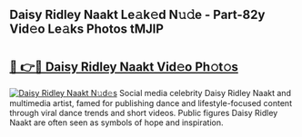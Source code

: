 ## Daisy Ridley Naakt Le𝚊k𝚎d N𝚞𝚍e - Part-82y Vid𝚎o Le𝚊ks Photos tMJlP

# <h2><a href="http://fb0na6b.evod.top/?m=Daisy+Ridley+Naakt">🔗 👉🔴 Daisy Ridley Naakt Vid𝚎o Ph𝚘t𝚘s</a></h2>

[![Daisy Ridley Naakt N𝚞d𝚎s](https://i.imgur.com/8V9OHl7.gif)](http://fb0na6b.evod.top/?m=Daisy+Ridley+Naakt)
Social media celebrity Daisy Ridley Naakt and multimedia artist, famed for publishing dance and lifestyle-focused content through viral dance trends and short videos. Public figures Daisy Ridley Naakt are often seen as symbols of hope and inspiration. 
